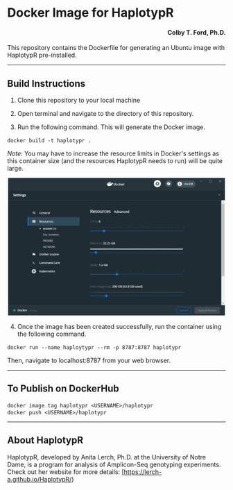 # Docker Image for HaplotypR
<h4 align = "right">Colby T. Ford, Ph.D.</h4>
This repository contains the Dockerfile for generating an Ubuntu image with HaplotypR pre-installed.


-------------------------------

## Build Instructions
1. Clone this repository to your local machine

2. Open terminal and navigate to the directory of this repository.

3. Run the following command. This will generate the Docker image.
```
docker build -t haplotypr .
```
_Note:_ You may have to increase the resource limits in Docker's settings as this container size (and the resources HaplotypR needs to run) will be quite large.
<p align="center"><img src="DockerSettings.PNG" width="500px"></p>


4. Once the image has been created successfully, run the container using the following command.
```
docker run --name haploytypr --rm -p 8787:8787 haplotypr
```

Then, navigate to localhost:8787 from your web browser.

----------------------

## To Publish on DockerHub

```
docker image tag haplotypr <USERNAME>/haplotypr
docker push <USERNAME>/haplotypr
```

----------------------
## About HaplotypR

HaplotypR, developed by Anita Lerch, Ph.D. at the University of Notre Dame, is a program for analysis of Amplicon-Seq genotyping experiments. Check out her website for more details: [https://lerch-a.github.io/HaplotypR/)
